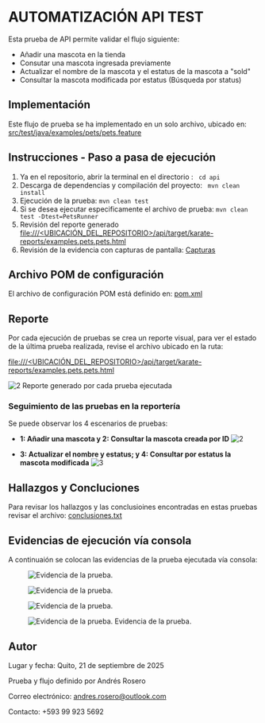 # AUTOMATIZACIÓN API TEST
Esta prueba de API permite validar el flujo siguiente:
- Añadir una mascota en la tienda
- Consutar una mascota ingresada previamente
- Actualizar el nombre de la mascota y el estatus de la mascota a "sold"
- Consultar la mascota modificada por estatus (Búsqueda por status)

## Implementación
Este flujo de prueba se ha implementado en un solo archivo, ubicado en:
[src/test/java/examples/pets/pets.feature](src/test/java/examples/pets/pets.feature)

## Instrucciones - Paso a pasa de ejecución
1. Ya en el repositorio, abrir la terminal en el directorio :
   ```  cd api ```
2. Descarga de dependencias y compilación del proyecto:
   ```  mvn clean install ```
3. Ejecución de la prueba:
   ``` mvn clean test ```
4. Si se desea ejecutar especificamente el archivo de prueba:
   ``` mvn clean test -Dtest=PetsRunner ```
5. Revisión del reporte generado
   [file:///<UBICACIÓN_DEL_REPOSITORIO>/api/target/karate-reports/examples.pets.pets.html](target/karate-reports/examples.pets.pets.html)
6. Revisión de la evidencia con capturas de pantalla:
   [Capturas](#capturas-de-pantalla)

## Archivo POM de configuración
El archivo de configuración POM está definido en:
[pom.xml](pom.xml)

## Reporte
Por cada ejecución de pruebas se crea un reporte visual, para ver el estado de la última prueba realizada, revise el archivo ubicado en la ruta:

[file:///<UBICACIÓN_DEL_REPOSITORIO>/api/target/karate-reports/examples.pets.pets.html](target/karate-reports/examples.pets.pets.html)

![2](images/Reporte01.png)
Reporte generado por cada prueba ejecutada

### Seguimiento de las pruebas en la reportería
Se puede observar los 4 escenarios de pruebas:
- **1: Añadir una mascota y 2: Consultar la mascota creada por ID** 
  ![2](images/Reporte02.png)

- **3: Actualizar el nombre y estatus; y 4: Consultar por estatus la mascota modificada**
  ![3](images/Reporte03.png)

## Hallazgos y Concluciones
Para revisar los hallazgos y las conclusioines encontradas en estas pruebas revisar el archivo:
[conclusiones.txt](conclusiones.txt)

## Evidencias de ejecución vía consola
A continuaión se colocan las evidencias de la prueba ejecutada vía consola:

<figure>
<img src="images/Evidencia01.png" alt="Evidencia de la prueba."/>
</figure>

<figure>
<img src="images/Evidencia02.png" alt="Evidencia de la prueba."/>
</figure>

<figure>
<img src="images/Evidencia03.png" alt="Evidencia de la prueba."/>
</figure>

<figure>
<img src="images/Evidencia04.png" alt="Evidencia de la prueba."/>
<figure-caption>Evidencia de la prueba.</figure-caption>
</figure>


## Autor
Lugar y fecha: Quito, 21 de septiembre de 2025

Prueba y flujo definido por Andrés Rosero

Correo electrónico: andres.rosero@outlook.com

Contacto: +593 99 923 5692
